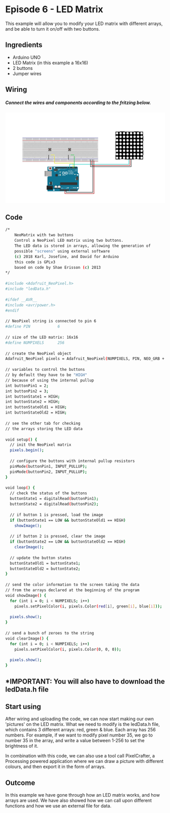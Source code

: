 # Episode 6 - LED Matrix 
This example will allow you to modify your LED matrix with different arrays, and be able to turn it on/off with two buttons.



## Ingredients
- Arduino UNO
- LED Matrix (in this example a 16x16)
- 2 buttons
- Jumper wires 


## Wiring
##### Connect the wires and components according to the fritzing below.
![alt text](episode6_fritzing.png "Breadboard design")



## Code

```sh
/*
    NeoMatrix with two buttons
    Control a NeoPixel LED matrix using two buttons.
    The LED data is stored in arrays, allowing the generation of
    possible "screens" using external software
    (c) 2018 Karl, Josefine, and David for Arduino
    this code is GPLv3
    based on code by Shae Erisson (c) 2013
*/

#include <Adafruit_NeoPixel.h>
#include "ledData.h"

#ifdef __AVR__
#include <avr/power.h>
#endif

// NeoPixel string is connected to pin 6
#define PIN            6

// size of the LED matrix: 16x16
#define NUMPIXELS      256

// create the NeoPixel object
Adafruit_NeoPixel pixels = Adafruit_NeoPixel(NUMPIXELS, PIN, NEO_GRB + NEO_KHZ800);

// variables to control the buttons
// by default they have to be "HIGH"
// because of using the internal pullup
int buttonPin1 = 2;
int buttonPin2 = 3;
int buttonState1 = HIGH;
int buttonState2 = HIGH;
int buttonStateOld1 = HIGH;
int buttonStateOld2 = HIGH;

// see the other tab for checking
// the arrays storing the LED data

void setup() {
  // init the NeoPixel matrix
  pixels.begin();

  // configure the buttons with internal pullup resistors
  pinMode(buttonPin1, INPUT_PULLUP);
  pinMode(buttonPin2, INPUT_PULLUP);
}

void loop() {
  // check the status of the buttons
  buttonState1 = digitalRead(buttonPin1);
  buttonState2 = digitalRead(buttonPin2);

  // if button 1 is pressed, load the image
  if (buttonState1 == LOW && buttonStateOld1 == HIGH)
    showImage();

  // if button 2 is pressed, clear the image
  if (buttonState2 == LOW && buttonStateOld2 == HIGH)
    clearImage();

  // update the button states
  buttonStateOld1 = buttonState1;
  buttonStateOld2 = buttonState2;
}

// send the color information to the screen taking the data
// from the arrays declared at the beginning of the program
void showImage() { 
  for (int i = 0; i < NUMPIXELS; i++)
    pixels.setPixelColor(i, pixels.Color(red[i], green[i], blue[i]));
  
  pixels.show();
}

// send a bunch of zeroes to the string
void clearImage() {
  for (int i = 0; i < NUMPIXELS; i++)
    pixels.setPixelColor(i, pixels.Color(0, 0, 0));

  pixels.show();
}
```
## *IMPORTANT: You will also have to download the ledData.h file
## Start using

After wiring and uploading the code, we can now start making our own 'pictures' on the LED matrix. What we need to modify is the ledData.h file, which contains 3 different arrays: red, green & blue. Each array has 256 numbers. For example, if we want to modify pixel number 35, we go to number 35 in the array, and write a value between 1-256 to set the brightness of it. 

In combination with this code, we can also use a tool call PixelCrafter, a Processing powered application where we can draw a picture with different colours, and then export it in the form of arrays. 


## Outcome

In this example we have gone through how an LED matrix works, and how arrays are used. We have also showed how we can call upon different functions and how we use an external file for data. 





